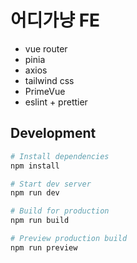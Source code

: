 # 어디가냥 FE

- vue router
- pinia
- axios
- tailwind css
- PrimeVue
- eslint + prettier

## Development

```bash
# Install dependencies
npm install

# Start dev server
npm run dev

# Build for production
npm run build

# Preview production build
npm run preview
```
